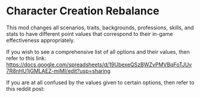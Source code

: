 # Character Creation Rebalance
This mod changes all scenarios, traits, backgrounds, professions, skills, and stats to have different point values that correspond to their in-game effectiveness appropriately. 

If you wish to see a comprehensive list of all options and their values, then refer to this link: https://docs.google.com/spreadsheets/d/19UbexeQSzBWZvPMVBqFoTJUv7R8nHU1jGMLAEZ-miMI/edit?usp=sharing

If you are at all confused by the values given to certain options, then refer to this reddit post:
